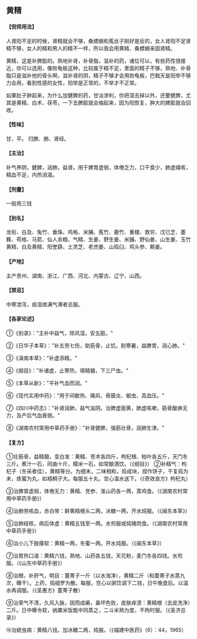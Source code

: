 ## 黄精

#### 【倪师用法】

人肾阳不足的时候，肾精就会不够，桑螵蛸和菟丝子刚好是反的，女人肾阳不足肾精不够，女人的精和男人的精不一样，所以我会用黄精、桑螵蛸来固肾精。

黄精，这是补脾脏的。熟地补肾，补骨脂，滋补的药，诸位可以，有些药性很接近，你可以选用，像败龟板这种，比较属于精不足，里面的精子不够，熟地、补骨脂只是滋补他的骨头啊，滋补肾的阴，精子不够才会用败龟板，巴戟天是阳举不够力会用，看到性感的女性，阳举是正常的，不举才不正常。

如果肚子肿起来，为什么加健脾的药，甘淡渗利，你把湿去掉以外，还要健脾，尤其是黄精、白术、茯苓，一下去脾脏就会缩起来，因为阳恢复，肿大的脾脏就会回收。

#### 【性味】

甘，平。 归脾、肺、肾经。

#### 【主治】

补气养阴，健脾，润肺，益肾。用于脾胃虚弱，体倦乏力，口干食少，肺虚燥咳，精血不足，内热消渴。

#### 【剂量】

一般用三钱

#### 【别名】

龙衔、白及、兔竹、垂珠、鸡格、米脯、菟竹、鹿竹、重楼、救穷、戊已芝、萎蕤、苟格、马箭、仙人余粮、气精、生姜、野生姜、米餔、野仙姜、山生姜、玉竹黄精、白及黄精、阳誉蕻、土灵芝、老虎姜、山捣臼、鸡头参、赖姜。

#### 【产地】

主产贵州、湖南、浙江、广西、河北、内蒙古、辽宁、山西。

#### 【禁忌】

中寒泄泻，痰湿痞满气滞者忌服。

#### 【各家论述】

①《别录》："主补中益气，除风湿，安五脏。"

②《日华子本草》："补五劳七伤，助筋骨，止饥，耐寒暑，益脾胃，润心肺。"

③《滇南本草》："补虚添精。"

④《纲目》："补诸虚，止寒热，填精髓，下三尸虫。"

⑤《本草从新》："平补气血而润。"

⑥《现代实用中药》："用于间歇热、痛风、骨膜炎、蛔虫、高血压。"

⑦《四川中药志》："补肾润肺，益气滋阴。治脾虚面黄，肺虚咳嗽，筋骨酸痹无力，及产后气血衰弱。"

⑧《湖南农村常用中草药手册》："补肾健脾，强筋壮骨，润肺生津。"

#### 【复方】

①壮筋骨，益精髓，变白发：黄精、苍术各四斤，枸杞根、柏叶各五斤，天门冬三斤。煮汁一石，同曲十斤，糯米一石，如常酿酒饮。（《纲目》）
②补精气：枸杞子（冬采者佳），黄精等分。为细末，二味相和，捣成块，捏作饼子，干复捣为末，炼蜜为丸，如梧桐子大。每服五十丸，空心温水送下。（《奇效良方》枸杞丸）

③治脾胃虚弱，体倦无力：黄精、党参、淮山药各一两，蒸鸡食。（《湖南农村常用中草药手册》）

④治肺劳咳血，赤白带：鲜黄精根头二两，冰糖一两，开水炖服。（《闽东本草》）

⑤治肺结核，病后体虚：黄精五钱至一两。水煎服或炖猪肉食。（《湖南农村常用中草药手册》）

⑥治小儿下肢痿软：黄精一两，冬蜜一两。开水炖服。（《闽东本草》）

⑦治胃热口渴：黄精六钱，熟地、山药各五钱，天花粉，麦门冬各四钱。水煎服。（《山东中草药手册》）

⑧治眼，补肝气，明目：蔓菁子一斤（以水淘净），黄精二斤（和蔓菁子水蒸九次，曝干）。上药，捣细罗为散。每服，空心以粥饮调下二钱，日午晚食后。以温水再调服。（《圣惠方》蔓菁子散）

⑨治荣气不清，久风入脉，因而成癞，鼻坏色败，皮肤痒溃：黄精根（去皮洗净）二斤。日中曝令软，纳粟米饭甑中同蒸之，二斗米熟为度，不拘时服。（《圣济总录》）

⑩治蛲虫病：黄精八钱，加冰糖二两，炖服。（《福建中医药》（6）：44，1965）